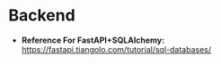 # Backend

 - **Reference For FastAPI+SQLAlchemy:** https://fastapi.tiangolo.com/tutorial/sql-databases/ 
